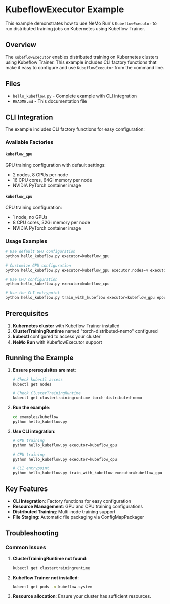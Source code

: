 # KubeflowExecutor Example

This example demonstrates how to use NeMo Run's `KubeflowExecutor` to run distributed training jobs on Kubernetes using Kubeflow Trainer.

## Overview

The `KubeflowExecutor` enables distributed training on Kubernetes clusters using Kubeflow Trainer. This example includes CLI factory functions that make it easy to configure and use `KubeflowExecutor` from the command line.

## Files

- `hello_kubeflow.py` - Complete example with CLI integration
- `README.md` - This documentation file

## CLI Integration

The example includes CLI factory functions for easy configuration:

### Available Factories

#### `kubeflow_gpu`

GPU training configuration with default settings:

- 2 nodes, 8 GPUs per node
- 16 CPU cores, 64Gi memory per node
- NVIDIA PyTorch container image

#### `kubeflow_cpu`

CPU training configuration:

- 1 node, no GPUs
- 8 CPU cores, 32Gi memory per node
- NVIDIA PyTorch container image

### Usage Examples

```bash
# Use default GPU configuration
python hello_kubeflow.py executor=kubeflow_gpu

# Customize GPU configuration
python hello_kubeflow.py executor=kubeflow_gpu executor.nodes=4 executor.gpus=16

# Use CPU configuration
python hello_kubeflow.py executor=kubeflow_cpu

# Use the CLI entrypoint
python hello_kubeflow.py train_with_kubeflow executor=kubeflow_gpu epochs=20
```

## Prerequisites

1. **Kubernetes cluster** with Kubeflow Trainer installed
2. **ClusterTrainingRuntime** named "torch-distributed-nemo" configured
3. **kubectl** configured to access your cluster
4. **NeMo Run** with KubeflowExecutor support

## Running the Example

1. **Ensure prerequisites are met**:

   ```bash
   # Check kubectl access
   kubectl get nodes

   # Check ClusterTrainingRuntime
   kubectl get clustertrainingruntime torch-distributed-nemo
   ```

2. **Run the example**:

   ```bash
   cd examples/kubeflow
   python hello_kubeflow.py
   ```

3. **Use CLI integration**:

   ```bash
   # GPU training
   python hello_kubeflow.py executor=kubeflow_gpu

   # CPU training
   python hello_kubeflow.py executor=kubeflow_cpu

   # CLI entrypoint
   python hello_kubeflow.py train_with_kubeflow executor=kubeflow_gpu epochs=20
   ```

## Key Features

- **CLI Integration**: Factory functions for easy configuration
- **Resource Management**: GPU and CPU training configurations
- **Distributed Training**: Multi-node training support
- **File Staging**: Automatic file packaging via ConfigMapPackager

## Troubleshooting

### Common Issues

1. **ClusterTrainingRuntime not found**:

   ```bash
   kubectl get clustertrainingruntime
   ```

2. **Kubeflow Trainer not installed**:

   ```bash
   kubectl get pods -n kubeflow-system
   ```

3. **Resource allocation**: Ensure your cluster has sufficient resources.
